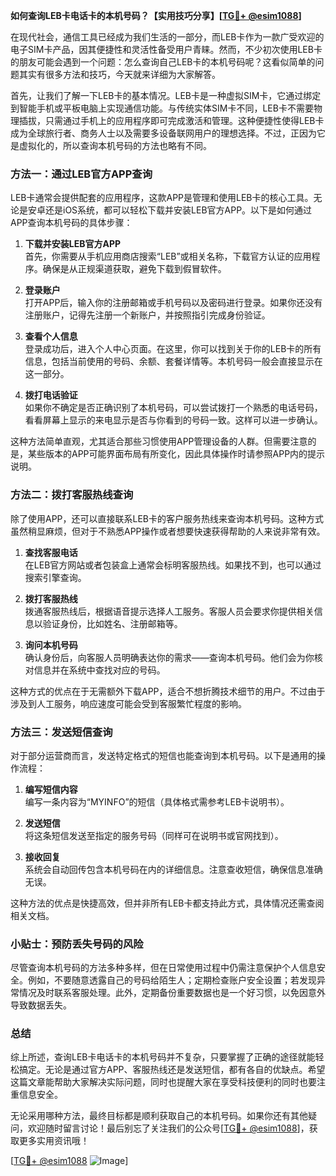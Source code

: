 **如何查询LEB卡电话卡的本机号码？【实用技巧分享】[[TG💪+ @esim1088](https://t.me/s/esim1088)]**

在现代社会，通信工具已经成为我们生活的一部分，而LEB卡作为一款广受欢迎的电子SIM卡产品，因其便捷性和灵活性备受用户青睐。然而，不少初次使用LEB卡的朋友可能会遇到一个问题：怎么查询自己LEB卡的本机号码呢？这看似简单的问题其实有很多方法和技巧，今天就来详细为大家解答。

首先，让我们了解一下LEB卡的基本情况。LEB卡是一种虚拟SIM卡，它通过绑定到智能手机或平板电脑上实现通信功能。与传统实体SIM卡不同，LEB卡不需要物理插拔，只需通过手机上的应用程序即可完成激活和管理。这种便捷性使得LEB卡成为全球旅行者、商务人士以及需要多设备联网用户的理想选择。不过，正因为它是虚拟化的，所以查询本机号码的方法也略有不同。

### 方法一：通过LEB官方APP查询

LEB卡通常会提供配套的应用程序，这款APP是管理和使用LEB卡的核心工具。无论是安卓还是iOS系统，都可以轻松下载并安装LEB官方APP。以下是如何通过APP查询本机号码的具体步骤：

1. **下载并安装LEB官方APP**  
   首先，你需要从手机应用商店搜索“LEB”或相关名称，下载官方认证的应用程序。确保是从正规渠道获取，避免下载到假冒软件。

2. **登录账户**  
   打开APP后，输入你的注册邮箱或手机号码以及密码进行登录。如果你还没有注册账户，记得先注册一个新账户，并按照指引完成身份验证。

3. **查看个人信息**  
   登录成功后，进入个人中心页面。在这里，你可以找到关于你的LEB卡的所有信息，包括当前使用的号码、余额、套餐详情等。本机号码一般会直接显示在这一部分。

4. **拨打电话验证**  
   如果你不确定是否正确识别了本机号码，可以尝试拨打一个熟悉的电话号码，看看屏幕上显示的来电显示是否与你看到的号码一致。这样可以进一步确认。

这种方法简单直观，尤其适合那些习惯使用APP管理设备的人群。但需要注意的是，某些版本的APP可能界面布局有所变化，因此具体操作时请参照APP内的提示说明。

### 方法二：拨打客服热线查询

除了使用APP，还可以直接联系LEB卡的客户服务热线来查询本机号码。这种方式虽然稍显麻烦，但对于不熟悉APP操作或者想要快速获得帮助的人来说非常有效。

1. **查找客服电话**  
   在LEB官方网站或者包装盒上通常会标明客服热线。如果找不到，也可以通过搜索引擎查询。

2. **拨打客服热线**  
   拨通客服热线后，根据语音提示选择人工服务。客服人员会要求你提供相关信息以验证身份，比如姓名、注册邮箱等。

3. **询问本机号码**  
   确认身份后，向客服人员明确表达你的需求——查询本机号码。他们会为你核对信息并在系统中查找对应的号码。

这种方式的优点在于无需额外下载APP，适合不想折腾技术细节的用户。不过由于涉及到人工服务，响应速度可能会受到客服繁忙程度的影响。

### 方法三：发送短信查询

对于部分运营商而言，发送特定格式的短信也能查询到本机号码。以下是通用的操作流程：

1. **编写短信内容**  
   编写一条内容为“MYINFO”的短信（具体格式需参考LEB卡说明书）。

2. **发送短信**  
   将这条短信发送至指定的服务号码（同样可在说明书或官网找到）。

3. **接收回复**  
   系统会自动回传包含本机号码在内的详细信息。注意查收短信，确保信息准确无误。

这种方法的优点是快捷高效，但并非所有LEB卡都支持此方式，具体情况还需查阅相关文档。

### 小贴士：预防丢失号码的风险

尽管查询本机号码的方法多种多样，但在日常使用过程中仍需注意保护个人信息安全。例如，不要随意透露自己的号码给陌生人；定期检查账户安全设置；若发现异常情况及时联系客服处理。此外，定期备份重要数据也是一个好习惯，以免因意外导致数据丢失。

### 总结

综上所述，查询LEB卡电话卡的本机号码并不复杂，只要掌握了正确的途径就能轻松搞定。无论是通过官方APP、客服热线还是发送短信，都有各自的优缺点。希望这篇文章能帮助大家解决实际问题，同时也提醒大家在享受科技便利的同时也要注重信息安全。

无论采用哪种方法，最终目标都是顺利获取自己的本机号码。如果你还有其他疑问，欢迎随时留言讨论！最后别忘了关注我们的公众号[[TG💪+ @esim1088](https://t.me/s/esim1088)]，获取更多实用资讯哦！

[[TG💪+ @esim1088](https://t.me/s/esim1088) ![Image](https://i.postimg.cc/4NQfJmqS/Snipaste-2025-05-13-00-14-12.png)]
